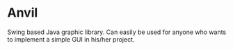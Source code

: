 # Anvil
Swing based Java graphic library.
Can easily be used for anyone who wants to implement a simple GUI in his/her project.